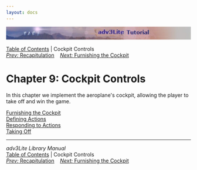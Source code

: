 ```yaml
---
layout: docs
---
```



<img src="topbar.jpg" data-border="0" />





<a href="toc.html" class="nav">Table of Contents</a> \| Cockpit
Controls  
<span class="navnp"><a href="recap.html" class="nav"><em>Prev:</em> Recapitulation</a>
   <a href="furnishing.html" class="nav"><em>Next:</em> Furnishing the
Cockpit</a>     </span>





# Chapter 9: Cockpit Controls

In this chapter we implement the aeroplane's cockpit, allowing the
player to take off and win the game.



[Furnishing the Cockpit](furnishing.html)  
[Defining Actions](actions.html)  
[Responding to Actions](responding.html)  
[Taking Off](takeoff.html)  





------------------------------------------------------------------------



*adv3Lite Library Manual*  
<a href="toc.html" class="nav">Table of Contents</a> \| Cockpit
Controls  
<span class="navnp"><a href="recap.html" class="nav"><em>Prev:</em> Recapitulation</a>
   <a href="furnishing.html" class="nav"><em>Next:</em> Furnishing the
Cockpit</a>     </span>



